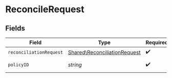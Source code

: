 # ReconcileRequest


## Fields

| Field                                                                        | Type                                                                         | Required                                                                     | Description                                                                  | Example                                                                      |
| ---------------------------------------------------------------------------- | ---------------------------------------------------------------------------- | ---------------------------------------------------------------------------- | ---------------------------------------------------------------------------- | ---------------------------------------------------------------------------- |
| `reconciliationRequest`                                                      | [Shared\ReconciliationRequest](../../Models/Shared/ReconciliationRequest.md) | :heavy_check_mark:                                                           | N/A                                                                          |                                                                              |
| `policyID`                                                                   | *string*                                                                     | :heavy_check_mark:                                                           | The policy ID.                                                               | XXX                                                                          |